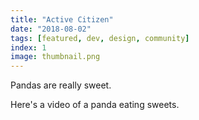 ```yaml
---
title: "Active Citizen"
date: "2018-08-02"
tags: [featured, dev, design, community]
index: 1
image: thumbnail.png
---
```


Pandas are really sweet.

Here's a video of a panda eating sweets.
